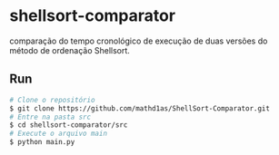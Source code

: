 # shellsort-comparator
comparação do tempo cronológico de execução de duas versões do método de ordenação Shellsort.

## Run
```bash 
# Clone o repositório
$ git clone https://github.com/mathd1as/ShellSort-Comparator.git
# Entre na pasta src 
$ cd shellsort-comparator/src 
# Execute o arquivo main
$ python main.py
```
